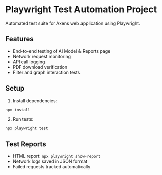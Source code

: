 # Playwright Test Automation Project

Automated test suite for Axens web application using Playwright.

## Features
- End-to-end testing of AI Model & Reports page
- Network request monitoring
- API call logging
- PDF download verification
- Filter and graph interaction tests

## Setup
1. Install dependencies:
```bash
npm install
```

2. Run tests:
```bash
npx playwright test
```

## Test Reports
- HTML report: `npx playwright show-report`
- Network logs saved in JSON format
- Failed requests tracked automatically